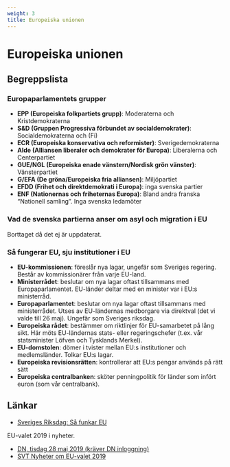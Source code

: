 ```yaml
---
weight: 3
title: Europeiska unionen
---
```


# Europeiska unionen

## Begreppslista

### Europaparlamentets grupper
* **EPP (Europeiska folkpartiets grupp)**: Moderaterna och Kristdemokraterna
* **S&D (Gruppen Progressiva förbundet av socialdemokrater)**: Socialdemokraterna och (Fi)
* **ECR (Europeiska konservativa och reformister)**: Sverigedemokraterna
* **Alde (Alliansen liberaler och demokrater för Europa)**: Liberalerna och Centerpartiet
* **GUE/NGL (Europeiska enade vänstern/Nordisk grön vänster)**: Vänsterpartiet
* **G/EFA (De gröna/Europeiska fria alliansen)**: Miljöpartiet
* **EFDD (Frihet och direktdemokrati i Europa)**: inga svenska partier
* **ENF (Nationernas och friheternas Europa)**: Bland andra franska “Nationell samling”. Inga svenska ledamöter

### Vad de svenska partierna anser om asyl och migration i EU
Borttaget då det ej är uppdaterat.

### Så fungerar EU, sju institutioner i EU
* **EU-kommissionen**: föreslår nya lagar, ungefär som Sveriges regering. Består av kommissionärer från varje EU-land.
* **Ministerrådet**: beslutar om nya lagar oftast tillsammans med Europaparlamentet. EU-länder deltar med en minister var i EU:s ministerråd.
* **Europaparlamentet**: beslutar om nya lagar oftast tillsammans med ministerrådet. Utses av EU-ländernas medborgare via direktval (det vi valde till 26 maj). Ungefär som Sveriges riksdag.
* **Europeiska rådet**: bestämmer om riktlinjer för EU-samarbetet på lång sikt. Här möts EU-ländernas stats- eller regeringschefer (t.ex. vår statsminister Löfven och Tysklands Merkel).
* **EU-domstolen**: dömer i tvister mellan EU:s institutioner och medlemsländer. Tolkar EU:s lagar.
* **Europeiska revisionsrätten**: kontrollerar att EU:s pengar används på rätt sätt
* **Europeiska centralbanken**: sköter penningpolitik för länder som infört euron (som vår centralbank).


## Länkar

* [Sveriges Riksdag: Så funkar EU](https://www.youtube.com/watch?v=7nteCjj5Ckc&feature=youtu.be)

EU-valet 2019 i nyheter.

* [DN, tisdag 28 maj 2019 (kräver DN inloggning)](https://dagens.dn.se/#pages/234967/1/16)
* [SVT Nyheter om EU-valet 2019](https://www.svt.se/nyheter/amne/EU-valet_2019)
